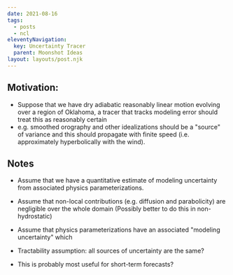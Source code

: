```yaml
---
date: 2021-08-16
tags:
  - posts
  - ncl
eleventyNavigation:
  key: Uncertainty Tracer
  parent: Moonshot Ideas
layout: layouts/post.njk
---
```


## Motivation:
* Suppose that we have dry adiabatic reasonably linear  motion evolving over a region of Oklahoma,
a tracer that tracks modeling error should treat this as reasonably certain
* e.g. smoothed orography and other idealizations should be a "source" of variance
and this should propagate with finite speed (i.e. approximately hyperbolically with the wind). 


## Notes

* Assume that we have a quantitative estimate of modeling uncertainty from associated 
physics parameterizations.
* Assume that non-local contributions (e.g. diffusion and parabolicity) are negligible
over the whole domain (Possibly better to do this in non-hydrostatic)
* Assume that physics parameterizations have an associated "modeling uncertainty"
which 
* Tractability assumption: all sources of uncertainty are the same?




* This is probably most useful for short-term forecasts?